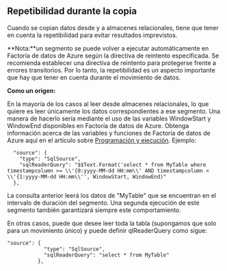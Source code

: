 ## Repetibilidad durante la copia

Cuando se copian datos desde y a almacenes relacionales, tiene que tener en cuenta la repetibilidad para evitar resultados imprevistos.

**Nota:**un segmento se puede volver a ejecutar automáticamente en Factoría de datos de Azure según la directiva de reintento especificada. Se recomienda establecer una directiva de reintento para protegerse frente a errores transitorios. Por lo tanto, la repetibilidad es un aspecto importante que hay que tener en cuenta durante el movimiento de datos.

**Como un origen:**

En la mayoría de los casos al leer desde almacenes relacionales, lo que quiere es leer únicamente los datos correspondientes a ese segmento. Una manera de hacerlo sería mediante el uso de las variables WindowStart y WindowEnd disponibles en Factoría de datos de Azure. Obtenga información acerca de las variables y funciones de Factoría de datos de Azure aquí en el artículo sobre [Programación y ejecución](data-factory-scheduling-and-execution.md). Ejemplo:
	
	  "source": {
	    "type": "SqlSource",
	    "sqlReaderQuery": "$$Text.Format('select * from MyTable where timestampcolumn >= \\'{0:yyyy-MM-dd HH:mm\\' AND timestampcolumn < \\'{1:yyyy-MM-dd HH:mm\\'', WindowStart, WindowEnd)"
	  },

La consulta anterior leerá los datos de "MyTable" que se encuentran en el intervalo de duración del segmento. Una segunda ejecución de este segmento también garantizará siempre este comportamiento.

En otros casos, puede que desee leer toda la tabla (supongamos que solo para un movimiento único) y puede definir qlReaderQuery como sigue:

	
	"source": {
	            "type": "SqlSource",
	            "sqlReaderQuery": "select * from MyTable"
	          },
	

<!---HONumber=August15_HO6-->